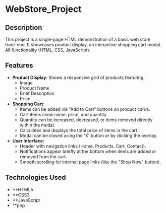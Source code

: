 # WebStore_Project

## Description

This project is a single-page HTML demonstration of a basic web store front-end. It showcases product display, an interactive shopping cart modal. All functionality (HTML, CSS, JavaScript).

## Features

* **Product Display:** Shows a responsive grid of products featuring:
    * Image 
    * Product Name
    * Brief Description
    * Price
* **Shopping Cart:**
    * Items can be added via "Add to Cart" buttons on product cards.
    * Cart items show name, price, and quantity.
    * Quantity can be increased, decreased, or items removed directly within the modal.
    * Calculates and displays the total price of items in the cart.
    * Modal can be closed using the 'X' button or by clicking the overlay.
* **User Interface:**
    * Header with navigation links (Home, Products, Cart, Contact).
    * Notifications appear briefly at the bottom when items are added or removed from the cart.
    * Smooth scrolling for internal page links (like the "Shop Now" button).

## Technologies Used

* **HTML5
* **CSS3
* **JavaScript
* **php

